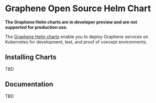 # Graphene Open Source Helm Chart

**The Graphene Helm charts are in developer preview and are not supported for production use.**

The [Graphene Helm charts](https://github.com/graphene-monitoring/graphene/blob/master/charts) enable you to deploy Graphene services on Kubernetes for development, test, and proof of concept environments.

## Installing Charts

TBD

## Documentation

TBD
